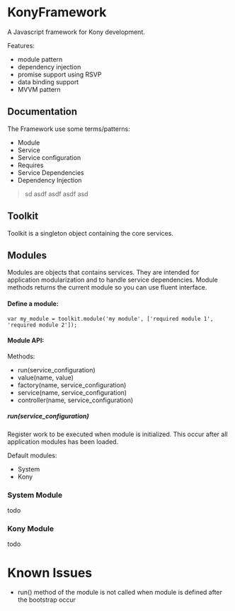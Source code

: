 # KonyFramework

A Javascript framework for Kony development.

Features:
- module pattern
- dependency injection
- promise support using RSVP
- data binding support
- MVVM pattern


## Documentation

The Framework use some terms/patterns:

- Module
- Service
- Service configuration
- Requires
- Service Dependencies
- Dependency Injection

> sd asdf asdf asdf asd

## Toolkit
Toolkit is a singleton object containing the core services.

## Modules

Modules are objects that contains services. They are intended for application modularization and to handle service dependencies. Module methods returns the current module so you can use fluent interface.

#### Define a module:

```
var my_module = toolkit.module('my module', ['required module 1', 'required module 2']);
```

#### Module API:

Methods:
- run(service_configuration)
- value(name, value)
- factory(name, service_configuration)
- service(name, service_configuration)
- controller(name, service_configuration)

##### run(service_configuration)
Register work to be executed when module is initialized. This occur after all application modules has been loaded.



Default modules:
- System
- Kony

### System Module
todo

### Kony Module
todo



# Known Issues
- run() method of the module is not called when module is defined after the bootstrap occur
